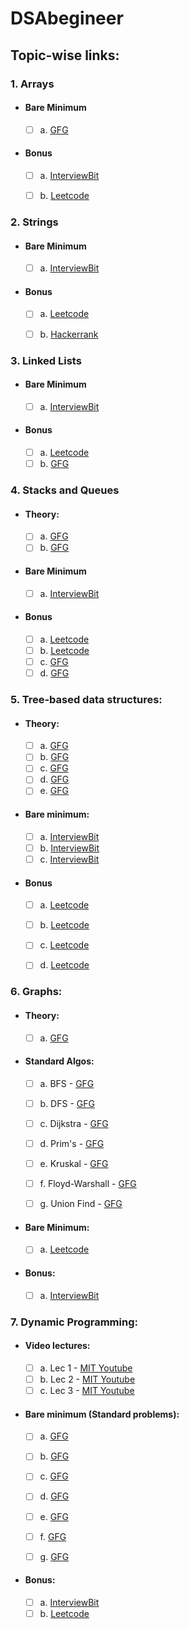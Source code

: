 # DSAbegineer

## Topic-wise links:

### 1. Arrays

* #### Bare Minimum
  + [ ] a. [GFG](https://www.geeksforgeeks.org/top-50-array-coding-problems-for-interviews/) <br>

* #### Bonus
  + [ ] a. [InterviewBit](https://www.interviewbit.com/courses/programming/topics/arrays/) <br>
  + [ ] b. [Leetcode](https://leetcode.com/tag/array/) <br>


### 2. Strings
* #### Bare Minimum
  + [ ] a. [InterviewBit](https://www.interviewbit.com/courses/programming/topics/strings/) <br>

* #### Bonus
  + [ ] a. [Leetcode](https://leetcode.com/tag/string/) <br>
  + [ ] b. [Hackerrank](https://www.hackerrank.com/domains/algorithms?filters%5Bstatus%5D%5B%5D=unsolved&filters%5Bsubdomains%5D%5B%5D=strings&badge_type=problem-solving) <br>


### 3. Linked Lists
* #### Bare Minimum
  + [ ] a. [InterviewBit](https://www.interviewbit.com/courses/programming/topics/linked-lists/) <br>

* #### Bonus
  + [ ] a. [Leetcode](https://leetcode.com/tag/linked-list/) <br>
  + [ ] b. [GFG](https://www.geeksforgeeks.org/top-20-linked-list-interview-question/) <br>

### 4. Stacks and Queues
* #### Theory:
  + [ ] a. [GFG](https://www.geeksforgeeks.org/stack-data-structure-introduction-program/) <br>
  + [ ] b. [GFG](https://www.geeksforgeeks.org/queue-set-1introduction-and-array-implementation/) <br>

* #### Bare Minimum
  + [ ] a. [InterviewBit](https://www.interviewbit.com/courses/programming/topics/stacks-and-queues/) <br>

* #### Bonus
  + [ ] a. [Leetcode](https://leetcode.com/tag/stack/) <br>
  + [ ] b. [Leetcode](https://leetcode.com/tag/queue/) <br>
  + [ ] c. [GFG](https://www.geeksforgeeks.org/queue-data-structure/) <br>
  + [ ] d. [GFG](https://www.geeksforgeeks.org/stack-data-structure/) <br>

### 5. Tree-based data structures:
* #### Theory:
  + [ ] a. [GFG](https://www.geeksforgeeks.org/binary-tree-data-structure/) <br>
  + [ ] b. [GFG](https://www.geeksforgeeks.org/binary-search-tree-data-structure/) <br>
  + [ ] c. [GFG](https://www.geeksforgeeks.org/trie-insert-and-search/) <br>
  + [ ] d. [GFG](https://www.geeksforgeeks.org/heap-data-structure/) <br>
  + [ ] e. [GFG](https://www.geeksforgeeks.org/hashing-data-structure/) <br>

* #### Bare minimum:
  + [ ] a. [InterviewBit](https://www.interviewbit.com/courses/programming/topics/tree-data-structure/) <br>
  + [ ] b. [InterviewBit](https://www.interviewbit.com/courses/programming/topics/heaps-and-maps/) <br>
  + [ ] c. [InterviewBit](https://www.interviewbit.com/courses/programming/topics/hashing/) <br>

* #### Bonus
  + [ ] a. [Leetcode](https://leetcode.com/tag/tree/) <br>
  + [ ] b. [Leetcode](https://leetcode.com/tag/heap/) <br>
  + [ ] c. [Leetcode](https://leetcode.com/tag/trie/) <br>
  + [ ] d. [Leetcode](https://leetcode.com/tag/hash-table/) <br>


### 6. Graphs:
* #### Theory:
  + [ ] a. [GFG](https://www.geeksforgeeks.org/graph-and-its-representations/) <br>

* #### Standard Algos:
  + [ ] a. BFS - [GFG](https://www.geeksforgeeks.org/breadth-first-search-or-bfs-for-a-graph/) <br>
  + [ ] b. DFS - [GFG](https://www.geeksforgeeks.org/depth-first-search-or-dfs-for-a-graph/) <br>
  + [ ] c. Dijkstra - [GFG](https://www.geeksforgeeks.org/dijkstras-shortest-path-algorithm-greedy-algo-7/) <br>
  + [ ] d. Prim's - [GFG](https://www.geeksforgeeks.org/prims-minimum-spanning-tree-mst-greedy-algo-5/) <br>
  + [ ] e. Kruskal - [GFG](https://www.geeksforgeeks.org/kruskals-minimum-spanning-tree-algorithm-greedy-algo-2/) <br>
  + [ ] f. Floyd-Warshall - [GFG](https://www.geeksforgeeks.org/floyd-warshall-algorithm-dp-16/) <br>
  + [ ] g. Union Find - [GFG](https://www.geeksforgeeks.org/union-find-algorithm-union-rank-find-optimized-path-compression/) <br>


* #### Bare Minimum:
  + [ ] a. [Leetcode](https://leetcode.com/tag/graph/ (Easy and Medium)) <br>

* #### Bonus:
  + [ ] a. [InterviewBit](https://www.interviewbit.com/courses/programming/topics/graph-data-structure-algorithms/) <br>


### 7. Dynamic Programming:
* #### Video lectures:
  + [ ] a. Lec 1 - [MIT Youtube](https://www.youtube.com/watch?v=OQ5jsbhAv_M&list=PLcDimPvbmfT8qAxD6JH_kmXiQwTNcoK78) <br>
  + [ ] b. Lec 2 - [MIT Youtube](https://www.youtube.com/watch?v=ENyox7kNKeY&list=PLcDimPvbmfT8qAxD6JH_kmXiQwTNcoK78) <br>
  + [ ] c. Lec 3 - [MIT Youtube](https://www.youtube.com/watch?v=ocZMDMZwhCY&list=PLcDimPvbmfT8qAxD6JH_kmXiQwTNcoK78) <br>

* #### Bare minimum (Standard problems):
  + [ ] a. [GFG](https://www.geeksforgeeks.org/program-for-nth-fibonacci-number/) <br>
  + [ ] b. [GFG](https://www.geeksforgeeks.org/0-1-knapsack-problem-dp-10/) <br>
  + [ ] c. [GFG](https://www.geeksforgeeks.org/coin-change-dp-7/) <br>
  + [ ] d. [GFG](https://www.geeksforgeeks.org/compute-ncr-p-set-1-introduction-and-dynamic-programming-solution/) <br>
  + [ ] e. [GFG](https://www.geeksforgeeks.org/longest-increasing-subsequence-dp-3/) <br>
  + [ ] f. [GFG](https://www.geeksforgeeks.org/longest-common-subsequence-dp-4/) <br>
  + [ ] g. [GFG](https://www.geeksforgeeks.org/longest-common-substring-dp-29/) <br>


* #### Bonus:
  + [ ] a. [InterviewBit](https://www.interviewbit.com/courses/programming/topics/dynamic-programming/) <br>
  + [ ] b. [Leetcode](https://leetcode.com/tag/dynamic-programming/) <br>
